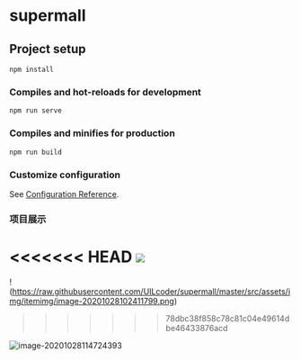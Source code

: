 # supermall

## Project setup
```
npm install
```

### Compiles and hot-reloads for development
```
npm run serve
```

### Compiles and minifies for production
```
npm run build
```

### Customize configuration
See [Configuration Reference](https://cli.vuejs.org/config/).

### 项目展示

<<<<<<< HEAD
![](https://raw.githubusercontent.com/UILcoder/supermall/master/src/assets/img/itemimg/image-20201028102411799.png)
=======
!(https://raw.githubusercontent.com/UILcoder/supermall/master/src/assets/img/itemimg/image-20201028102411799.png)
>>>>>>> 78dbc38f858c78c81c04e49614dbe46433876acd

![image-20201028114724393](C:\Users\lenovo\Desktop\supermall\src\assets\img\itemimg\image-20201028114724393.png)